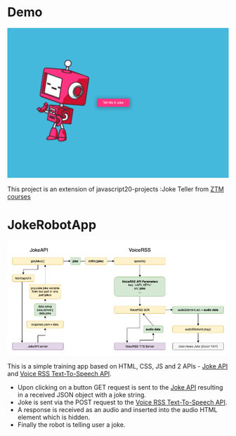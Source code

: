 # Demo

![](assets/joke-teller.gif)

This project is an extension of javascript20-projects :Joke Teller from [ZTM courses](https://academy.zerotomastery.io/p/javascript-projects)

# JokeRobotApp

![](assets/Joke-Teller-Flowchart.png)

This is a simple training app based on HTML, CSS, JS and 2 APIs - [Joke API](https://sv443.net/jokeapi/v2/) and [Voice RSS Text-To-Speech API](http://www.voicerss.org/api/).

- Upon clicking on a button GET request is sent to the [Joke API](https://sv443.net/jokeapi/v2/) resulting in a received JSON object with a joke string.
- Joke is sent via the POST request to the [Voice RSS Text-To-Speech API](http://www.voicerss.org/api/).
- A response is received as an audio and inserted into the audio HTML element which is hidden.
- Finally the robot is telling user a joke.
